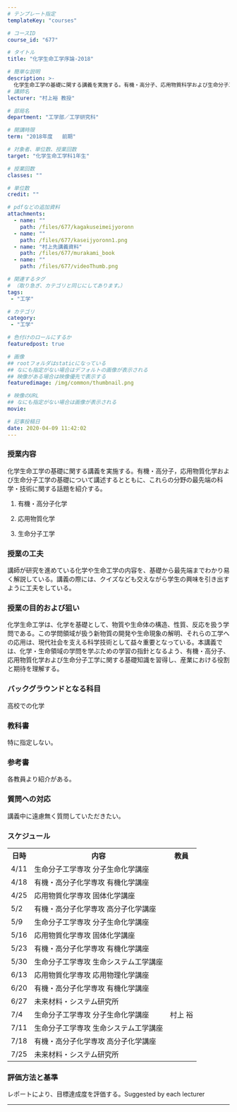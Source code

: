 ```yaml
---
# テンプレート指定
templateKey: "courses"

# コースID
course_id: "677"

# タイトル
title: "化学生命工学序論-2018"

# 簡単な説明
description: >-
  化学生命工学の基礎に関する講義を実施する。有機・高分子、応用物質科学および生命分子工学の基礎について講述するとともに、これらの分野の最先端の化学・技術に関する話題を紹介する。 1. 有機・高分子化学　2. 応用物質化学　3. 生命分子化学 ....
# 講師名
lecturer: "村上裕 教授"

# 部局名
department: "工学部／工学研究科"

# 開講時限
term: "2018年度	前期"

# 対象者、単位数、授業回数
target: "化学生命工学科1年生"

# 授業回数
classes: ""

# 単位数
credit: ""

# pdfなどの追加資料
attachments:
  - name: "" 
    path: /files/677/kagakuseimeijyoronn
  - name: "" 
    path: /files/677/kaseijyoronn1.png
  - name: "村上先講義資料" 
    path: /files/677/murakami_book
  - name: "" 
    path: /files/677/videoThumb.png

# 関連するタグ
# （取り急ぎ、カテゴリと同じにしてあります。）
tags:
 - "工学"

# カテゴリ
category:
 - "工学"

# 色付けのロールにするか
featuredpost: true

# 画像
## rootフォルダはstaticになっている
## なにも指定がない場合はデフォルトの画像が表示される
## 映像がある場合は映像優先で表示する
featuredimage: /img/common/thumbnail.png

# 映像のURL
## なにも指定がない場合は画像が表示される
movie: 

# 記事投稿日
date: 2020-04-09 11:42:02
---
```


### 授業内容

化学生命工学の基礎に関する講義を実施する。有機・高分子，応用物質化学および生命分子工学の基礎について講述するとともに、これらの分野の最先端の科学・技術に関する話題を紹介する。

1. 有機・高分子化学

2. 応用物質化学

3. 生命分子工学




### 授業の工夫

講師が研究を進めている化学や生命工学の内容を、基礎から最先端までわかり易く解説している。講義の際には、クイズなども交えながら学生の興味を引き出すように工夫をしている。






### 授業の目的および狙い

化学生命工学は、化学を基礎として、物質や生命体の構造、性質、反応を扱う学問である。この学問領域が扱う新物質の開発や生命現象の解明、それらの工学への応用は、現代社会を支える科学技術として益々重要となっている。本講義では、化学・生命領域の学問を学ぶための学習の指針となるよう、有機・高分子、応用物質化学および生命分子工学に関する基礎知識を習得し、産業における役割と期待を理解する。

### バックグラウンドとなる科目

高校での化学

### 教科書

特に指定しない。

### 参考書

各教員より紹介がある。


### 質問への対応

講義中に遠慮無く質問していただきたい。



<h3>スケジュール</h3>
<table>
<tr>
<th>日時</th>
<th>内容</th>
<th>教員</th>
</tr>

<tr>
<td>4/11</td>
<td>生命分子工学専攻 分子生命化学講座</td>
<td></td>
</tr>

<tr>
<td>4/18</td>
<td>有機・高分子化学専攻 有機化学講座</td>
<td></td>
</tr>


<tr>
<td>4/25</td>
<td>応用物質化学専攻 固体化学講座</td>
<td></td>
</tr>


<tr>
<td>5/2</td>
<td>有機・高分子化学専攻 高分子化学講座</td>
<td></td>
</tr>


<tr>
<td>5/9</td>
<td>生命分子工学専攻 分子生命化学講座</td>
<td></td>
</tr>

<tr>
<td>5/16</td>
<td>応用物質化学専攻 固体化学講座</td>
<td></td>
</tr>

<tr>
<td>5/23</td>
<td>有機・高分子化学専攻 有機化学講座</td>
<td></td>
</tr>

<tr>
<td>5/30</td>
<td>生命分子工学専攻 生命システム工学講座</td>
<td></td>
</tr>

<tr>
<td>6/13</td>
<td>応用物質化学専攻 応用物理化学講座</td>
<td></td>
</tr>

<tr>
<td>6/20</td>
<td>有機・高分子化学専攻 有機化学講座</td>
<td></td>
</tr>

<tr>
<td>6/27</td>
<td>未来材料・システム研究所</td>
<td></td>
</tr>

<tr>
<td>7/4</td>
<td>生命分子工学専攻 分子生命化学講座</td>
<td>村上 裕</td>
</tr>

<tr>
<td>7/11</td>
<td>生命分子工学専攻 生命システム工学講座</td>
<td></td>
</tr>

<tr>
<td>7/18</td>
<td>有機・高分子化学専攻 高分子化学講座</td>
<td></td>
</tr>

<tr>
<td>7/25</td>
<td>未来材料・システム研究所</td>
<td></td>
</tr>


</table>








### 評価方法と基準

レポートにより、目標達成度を評価する。Suggested by each lecturer




-----